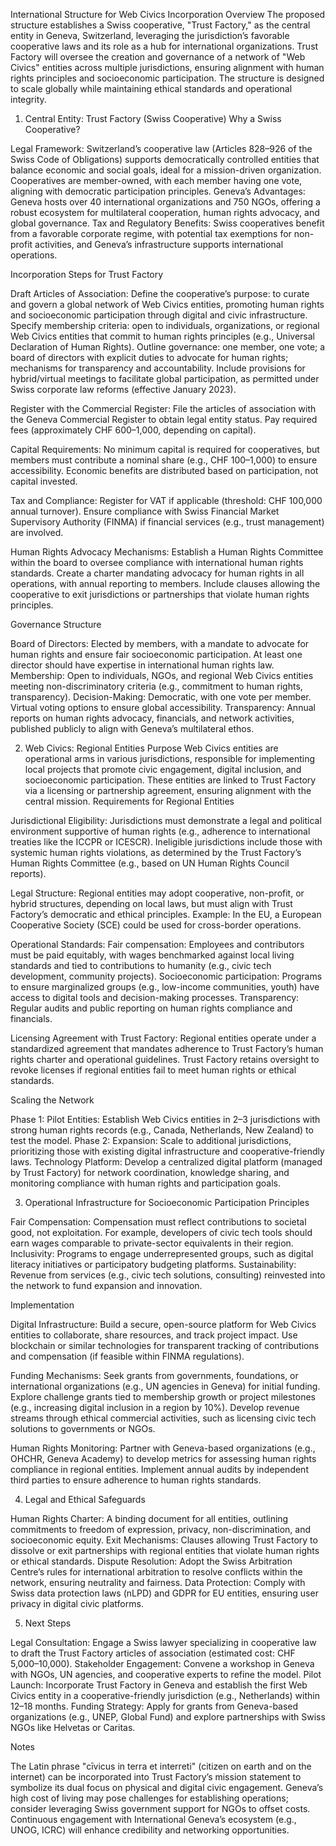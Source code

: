 International Structure for Web Civics Incorporation
Overview
The proposed structure establishes a Swiss cooperative, "Trust Factory," as the central entity in Geneva, Switzerland, leveraging the jurisdiction’s favorable cooperative laws and its role as a hub for international organizations. Trust Factory will oversee the creation and governance of a network of "Web Civics" entities across multiple jurisdictions, ensuring alignment with human rights principles and socioeconomic participation. The structure is designed to scale globally while maintaining ethical standards and operational integrity.
1. Central Entity: Trust Factory (Swiss Cooperative)
Why a Swiss Cooperative?

Legal Framework: Switzerland’s cooperative law (Articles 828–926 of the Swiss Code of Obligations) supports democratically controlled entities that balance economic and social goals, ideal for a mission-driven organization. Cooperatives are member-owned, with each member having one vote, aligning with democratic participation principles.
Geneva’s Advantages: Geneva hosts over 40 international organizations and 750 NGOs, offering a robust ecosystem for multilateral cooperation, human rights advocacy, and global governance.
Tax and Regulatory Benefits: Swiss cooperatives benefit from a favorable corporate regime, with potential tax exemptions for non-profit activities, and Geneva’s infrastructure supports international operations.

Incorporation Steps for Trust Factory

Draft Articles of Association:
Define the cooperative’s purpose: to curate and govern a global network of Web Civics entities, promoting human rights and socioeconomic participation through digital and civic infrastructure.
Specify membership criteria: open to individuals, organizations, or regional Web Civics entities that commit to human rights principles (e.g., Universal Declaration of Human Rights).
Outline governance: one member, one vote; a board of directors with explicit duties to advocate for human rights; mechanisms for transparency and accountability.
Include provisions for hybrid/virtual meetings to facilitate global participation, as permitted under Swiss corporate law reforms (effective January 2023).


Register with the Commercial Register:
File the articles of association with the Geneva Commercial Register to obtain legal entity status.
Pay required fees (approximately CHF 600–1,000, depending on capital).


Capital Requirements:
No minimum capital is required for cooperatives, but members must contribute a nominal share (e.g., CHF 100–1,000) to ensure accessibility. Economic benefits are distributed based on participation, not capital invested.


Tax and Compliance:
Register for VAT if applicable (threshold: CHF 100,000 annual turnover).
Ensure compliance with Swiss Financial Market Supervisory Authority (FINMA) if financial services (e.g., trust management) are involved.


Human Rights Advocacy Mechanisms:
Establish a Human Rights Committee within the board to oversee compliance with international human rights standards.
Create a charter mandating advocacy for human rights in all operations, with annual reporting to members.
Include clauses allowing the cooperative to exit jurisdictions or partnerships that violate human rights principles.



Governance Structure

Board of Directors: Elected by members, with a mandate to advocate for human rights and ensure fair socioeconomic participation. At least one director should have expertise in international human rights law.
Membership: Open to individuals, NGOs, and regional Web Civics entities meeting non-discriminatory criteria (e.g., commitment to human rights, transparency).
Decision-Making: Democratic, with one vote per member. Virtual voting options to ensure global accessibility.
Transparency: Annual reports on human rights advocacy, financials, and network activities, published publicly to align with Geneva’s multilateral ethos.

2. Web Civics: Regional Entities
Purpose
Web Civics entities are operational arms in various jurisdictions, responsible for implementing local projects that promote civic engagement, digital inclusion, and socioeconomic participation. These entities are linked to Trust Factory via a licensing or partnership agreement, ensuring alignment with the central mission.
Requirements for Regional Entities

Jurisdictional Eligibility:
Jurisdictions must demonstrate a legal and political environment supportive of human rights (e.g., adherence to international treaties like the ICCPR or ICESCR).
Ineligible jurisdictions include those with systemic human rights violations, as determined by the Trust Factory’s Human Rights Committee (e.g., based on UN Human Rights Council reports).


Legal Structure:
Regional entities may adopt cooperative, non-profit, or hybrid structures, depending on local laws, but must align with Trust Factory’s democratic and ethical principles.
Example: In the EU, a European Cooperative Society (SCE) could be used for cross-border operations.


Operational Standards:
Fair compensation: Employees and contributors must be paid equitably, with wages benchmarked against local living standards and tied to contributions to humanity (e.g., civic tech development, community projects).
Socioeconomic participation: Programs to ensure marginalized groups (e.g., low-income communities, youth) have access to digital tools and decision-making processes.
Transparency: Regular audits and public reporting on human rights compliance and financials.


Licensing Agreement with Trust Factory:
Regional entities operate under a standardized agreement that mandates adherence to Trust Factory’s human rights charter and operational guidelines.
Trust Factory retains oversight to revoke licenses if regional entities fail to meet human rights or ethical standards.



Scaling the Network

Phase 1: Pilot Entities: Establish Web Civics entities in 2–3 jurisdictions with strong human rights records (e.g., Canada, Netherlands, New Zealand) to test the model.
Phase 2: Expansion: Scale to additional jurisdictions, prioritizing those with existing digital infrastructure and cooperative-friendly laws.
Technology Platform: Develop a centralized digital platform (managed by Trust Factory) for network coordination, knowledge sharing, and monitoring compliance with human rights and participation goals.

3. Operational Infrastructure for Socioeconomic Participation
Principles

Fair Compensation: Compensation must reflect contributions to societal good, not exploitation. For example, developers of civic tech tools should earn wages comparable to private-sector equivalents in their region.
Inclusivity: Programs to engage underrepresented groups, such as digital literacy initiatives or participatory budgeting platforms.
Sustainability: Revenue from services (e.g., civic tech solutions, consulting) reinvested into the network to fund expansion and innovation.

Implementation

Digital Infrastructure:
Build a secure, open-source platform for Web Civics entities to collaborate, share resources, and track project impact.
Use blockchain or similar technologies for transparent tracking of contributions and compensation (if feasible within FINMA regulations).


Funding Mechanisms:
Seek grants from governments, foundations, or international organizations (e.g., UN agencies in Geneva) for initial funding.
Explore challenge grants tied to membership growth or project milestones (e.g., increasing digital inclusion in a region by 10%).
Develop revenue streams through ethical commercial activities, such as licensing civic tech solutions to governments or NGOs.


Human Rights Monitoring:
Partner with Geneva-based organizations (e.g., OHCHR, Geneva Academy) to develop metrics for assessing human rights compliance in regional entities.
Implement annual audits by independent third parties to ensure adherence to human rights standards.



4. Legal and Ethical Safeguards

Human Rights Charter: A binding document for all entities, outlining commitments to freedom of expression, privacy, non-discrimination, and socioeconomic equity.
Exit Mechanisms: Clauses allowing Trust Factory to dissolve or exit partnerships with regional entities that violate human rights or ethical standards.
Dispute Resolution: Adopt the Swiss Arbitration Centre’s rules for international arbitration to resolve conflicts within the network, ensuring neutrality and fairness.
Data Protection: Comply with Swiss data protection laws (nLPD) and GDPR for EU entities, ensuring user privacy in digital civic platforms.

5. Next Steps

Legal Consultation: Engage a Swiss lawyer specializing in cooperative law to draft the Trust Factory articles of association (estimated cost: CHF 5,000–10,000).
Stakeholder Engagement: Convene a workshop in Geneva with NGOs, UN agencies, and cooperative experts to refine the model.
Pilot Launch: Incorporate Trust Factory in Geneva and establish the first Web Civics entity in a cooperative-friendly jurisdiction (e.g., Netherlands) within 12–18 months.
Funding Strategy: Apply for grants from Geneva-based organizations (e.g., UNEP, Global Fund) and explore partnerships with Swiss NGOs like Helvetas or Caritas.

Notes

The Latin phrase "cīvicus in terra et interreti" (citizen on earth and on the internet) can be incorporated into Trust Factory’s mission statement to symbolize its dual focus on physical and digital civic engagement.
Geneva’s high cost of living may pose challenges for establishing operations; consider leveraging Swiss government support for NGOs to offset costs.
Continuous engagement with International Geneva’s ecosystem (e.g., UNOG, ICRC) will enhance credibility and networking opportunities.
